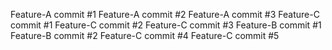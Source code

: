 Feature-A commit #1
Feature-A commit #2
Feature-A commit #3
Feature-C commit #1
Feature-C commit #2
Feature-C commit #3
Feature-B commit #1
Feature-B commit #2
Feature-C commit #4
Feature-C commit #5